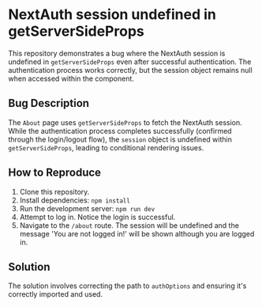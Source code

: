 # NextAuth session undefined in getServerSideProps

This repository demonstrates a bug where the NextAuth session is undefined in `getServerSideProps` even after successful authentication. The authentication process works correctly, but the session object remains null when accessed within the component.

## Bug Description

The `About` page uses `getServerSideProps` to fetch the NextAuth session.  While the authentication process completes successfully (confirmed through the login/logout flow), the `session` object is undefined within `getServerSideProps`, leading to conditional rendering issues.

## How to Reproduce

1. Clone this repository.
2. Install dependencies: `npm install`
3. Run the development server: `npm run dev`
4. Attempt to log in. Notice the login is successful. 
5. Navigate to the `/about` route.  The session will be undefined and the message 'You are not logged in!' will be shown although you are logged in.

## Solution

The solution involves correcting the path to `authOptions` and ensuring it's correctly imported and used. 